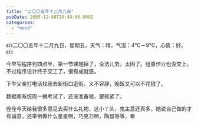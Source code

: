 ```yaml
---
title: "二〇〇五年十二月九日"
pubDate: 2005-12-08T16:49:00.000Z
categories: 
  - "mood"
---
```


εїз二〇〇五年十二月九日，星期五，天气：晴，气温：4℃－9℃，心情：好。εїз

  

今早写程序到四点半，第一节课翘掉了，没法儿去，太困了。组原作业也没交上。不过程序设计终于交工了，很有成就感。

下午父亲打电话找我去新街口逛街，义不容辞，晚饭又可以不花钱了。

数据库系统周一就考试了，还没准备呢，要抓紧了。

佺佺今天给我很多意见去买什么礼物，这小丫头，鬼主意还真多，她说自己做的才有诚意，还举例做什么星星啊，巧克力啊，陶器等等，晕

